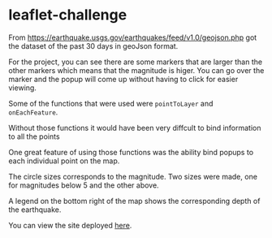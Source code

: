 # leaflet-challenge

From https://earthquake.usgs.gov/earthquakes/feed/v1.0/geojson.php got the dataset of the past 30 days in geoJson format. 

For the project, you can see there are some markers that are larger than the other markers which means that the magnitude is higer.  You can go over the marker and the popup will come up without having to click for easier viewing. 

Some of the functions that were used were `pointToLayer` and `onEachFeature`. 

Without those functions it would have been very diffcult to bind information to all the points

One great feature of using those functions was the ability bind popups to each individual point on the map.

The circle sizes corresponds to the magnitude. Two sizes were made, one for magnitudes below 5 and the other above.

A legend on the bottom right of the map shows the corresponding depth of the earthquake.

You can view the site deployed [here](https://firedynasty.github.io/homework/leaflet_challenge/). 

